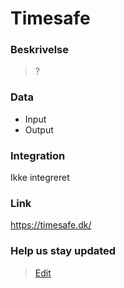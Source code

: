 # Timesafe

### Beskrivelse

> ?

### Data

- Input
- Output

### Integration

Ikke integreret

### Link

https://timesafe.dk/

### Help us stay updated

> [Edit](https://github.com/FMDatahub/Portal/blob/main/docs/Fagsystemer/Dalux/index.md)
